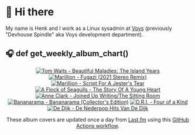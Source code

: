 # 👋 Hi there

My name is Henk and I work as a Linux sysadmin at <a href="https://www.voys.co/about/">Voys</a> (previously "Devhouse Spindle" aka Voys development department).

## 🎧 def get_weekly_album_chart()
<!-- lastfm -->
<p align="center"><a href="https://www.last.fm/music/Tom+Waits/Beautiful+Maladies:++The+Island+Years"><img src="https://lastfm.freetls.fastly.net/i/u/64s/f7f6f32e5ac5478f8630d843a3781bab.jpg" title="Tom Waits - Beautiful Maladies:  The Island Years"></a> <a href="https://www.last.fm/music/Marillion/Fugazi+(2021+Stereo+Remix)"><img src="https://lastfm.freetls.fastly.net/i/u/64s/122763fbff98d0c581d6ee6a00509d98.jpg" title="Marillion - Fugazi (2021 Stereo Remix)"></a> <a href="https://www.last.fm/music/Marillion/Script+For+A+Jester%27s+Tear"><img src="https://lastfm.freetls.fastly.net/i/u/64s/e9be3ff4716f4c2ca1415b513a7d6c2a.png" title="Marillion - Script For A Jester's Tear"></a> <a href="https://www.last.fm/music/A+Flock+of+Seagulls/The+Story+Of+A+Young+Heart"><img src="https://lastfm.freetls.fastly.net/i/u/64s/e5ce5e8c95763a4b07a8ea21096e6604.jpg" title="A Flock of Seagulls - The Story Of A Young Heart"></a> <a href="https://www.last.fm/music/Anne+Clark/Joined+Up+Writing%2FThe+Sitting+Room"><img src="https://lastfm.freetls.fastly.net/i/u/64s/cf33d82edaf71545a536b513a794ef22.jpg" title="Anne Clark - Joined Up Writing/The Sitting Room"></a> <a href="https://www.last.fm/music/Bananarama/Bananarama+(Collector%27s+Edition)"><img src="https://lastfm.freetls.fastly.net/i/u/64s/fdf116e80c7e4809c507d696905d77cc.jpg" title="Bananarama - Bananarama (Collector's Edition)"></a> <a href="https://www.last.fm/music/D.R.I./Four+of+a+Kind"><img src="https://lastfm.freetls.fastly.net/i/u/64s/af78021daf8e787f27cbc59c8570294c.png" title="D.R.I. - Four of a Kind"></a> <a href="https://www.last.fm/music/De+Dijk/De+Nederpop+Hits+Van+De+Dijk"><img src="https://lastfm.freetls.fastly.net/i/u/64s/0f63b645be2641ffa3435a90e60d375c.jpg" title="De Dijk - De Nederpop Hits Van De Dijk"></a> </p>

<p align="center">These album covers are updated once a day from <a href="https://www.last.fm/user/hbokh">Last.fm</a> using this <a href="https://github.com/marketplace/actions/lastfm-to-markdown">GitHub Actions workflow</a>.</p>
